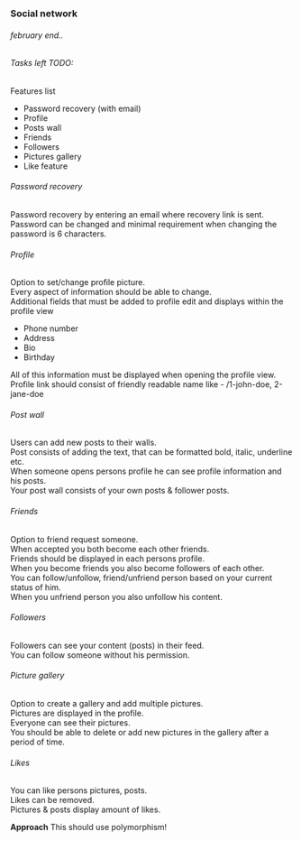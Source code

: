 ### Social network
###### february end..

###### Tasks left TODO:
Features list  
- Password recovery (with email)
- Profile
- Posts wall
- Friends
- Followers
- Pictures gallery
- Like feature

###### Password recovery

Password recovery by entering an email where recovery link is sent.  
Password can be changed and minimal requirement when changing the password is 6 characters.

###### Profile

Option to set/change profile picture.  
Every aspect of information should be able to change.  
Additional fields that must be added to profile edit and displays within the profile view  
- Phone number
- Address
- Bio
- Birthday

All of this information must be displayed when opening the profile view.
Profile link should consist of friendly readable name like - /1-john-doe, 2-jane-doe

###### Post wall

Users can add new posts to their walls.  
Post consists of adding the text, that can be formatted bold, italic, underline etc.  
When someone opens persons profile he can see profile information and his posts.  
Your post wall consists of your own posts & follower posts.  

###### Friends

Option to friend request someone.  
When accepted you both become each other friends.  
Friends should be displayed in each persons profile.    
When you become friends you also become followers of each other.  
You can follow/unfollow, friend/unfriend person based on your current status of him.  
When you unfriend person you also unfollow his content.  

###### Followers  

Followers can see your content (posts) in their feed.  
You can follow someone without his permission.  

###### Picture gallery  

Option to create a gallery and add multiple pictures.  
Pictures are displayed in the profile.  
Everyone can see their pictures.  
You should be able to delete or add new pictures in the gallery after a period of time.  

###### Likes

You can like persons pictures, posts.  
Likes can be removed.  
Pictures & posts display amount of likes.  

**Approach** This should use polymorphism!
